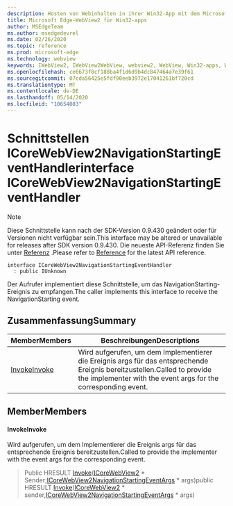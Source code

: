 ```yaml
---
description: Hosten von Webinhalten in ihrer Win32-App mit dem Microsoft Edge WebView2-Steuerelement
title: Microsoft Edge-WebView2 für Win32-apps
author: MSEdgeTeam
ms.author: msedgedevrel
ms.date: 02/26/2020
ms.topic: reference
ms.prod: microsoft-edge
ms.technology: webview
keywords: IWebView2, IWebView2WebView, webview2, WebView, Win32-apps, Win32, Edge, ICoreWebView2, ICoreWebView2Host, Browser-Steuerelement, Edge-HTML
ms.openlocfilehash: ce6673f8cf188ba4f1d6d9b4dc847464a7e39f61
ms.sourcegitcommit: 07cda56425e5fdf90eeb3972e17041261bf720cd
ms.translationtype: MT
ms.contentlocale: de-DE
ms.lasthandoff: 05/14/2020
ms.locfileid: "10654083"
---
```

# <span data-ttu-id="aea11-104">Schnittstellen ICoreWebView2NavigationStartingEventHandler</span><span class="sxs-lookup"><span data-stu-id="aea11-104">interface ICoreWebView2NavigationStartingEventHandler</span></span> 

> [!NOTE]
> <span data-ttu-id="aea11-105">Diese Schnittstelle kann nach der SDK-Version 0.9.430 geändert oder für Versionen nicht verfügbar sein.</span><span class="sxs-lookup"><span data-stu-id="aea11-105">This interface may be altered or unavailable for releases after SDK version 0.9.430.</span></span> <span data-ttu-id="aea11-106">Die neueste API-Referenz finden Sie unter [Referenz](../../../webview2-api-reference.md) .</span><span class="sxs-lookup"><span data-stu-id="aea11-106">Please refer to [Reference](../../../webview2-api-reference.md) for the latest API reference.</span></span>

```
interface ICoreWebView2NavigationStartingEventHandler
  : public IUnknown
```

<span data-ttu-id="aea11-107">Der Aufrufer implementiert diese Schnittstelle, um das NavigationStarting-Ereignis zu empfangen.</span><span class="sxs-lookup"><span data-stu-id="aea11-107">The caller implements this interface to receive the NavigationStarting event.</span></span>

## <span data-ttu-id="aea11-108">Zusammenfassung</span><span class="sxs-lookup"><span data-stu-id="aea11-108">Summary</span></span>

 <span data-ttu-id="aea11-109">Member</span><span class="sxs-lookup"><span data-stu-id="aea11-109">Members</span></span>                        | <span data-ttu-id="aea11-110">Beschreibungen</span><span class="sxs-lookup"><span data-stu-id="aea11-110">Descriptions</span></span>
--------------------------------|---------------------------------------------
[<span data-ttu-id="aea11-111">Invoke</span><span class="sxs-lookup"><span data-stu-id="aea11-111">Invoke</span></span>](#invoke) | <span data-ttu-id="aea11-112">Wird aufgerufen, um dem Implementierer die Ereignis args für das entsprechende Ereignis bereitzustellen.</span><span class="sxs-lookup"><span data-stu-id="aea11-112">Called to provide the implementer with the event args for the corresponding event.</span></span>

## <span data-ttu-id="aea11-113">Member</span><span class="sxs-lookup"><span data-stu-id="aea11-113">Members</span></span>

#### <span data-ttu-id="aea11-114">Invoke</span><span class="sxs-lookup"><span data-stu-id="aea11-114">Invoke</span></span> 

<span data-ttu-id="aea11-115">Wird aufgerufen, um dem Implementierer die Ereignis args für das entsprechende Ereignis bereitzustellen.</span><span class="sxs-lookup"><span data-stu-id="aea11-115">Called to provide the implementer with the event args for the corresponding event.</span></span>

> <span data-ttu-id="aea11-116">Public HRESULT [Invoke](#invoke)([ICoreWebView2](ICoreWebView2.md) \* Sender;[ICoreWebView2NavigationStartingEventArgs](ICoreWebView2NavigationStartingEventArgs.md) \* args)</span><span class="sxs-lookup"><span data-stu-id="aea11-116">public HRESULT [Invoke](#invoke)([ICoreWebView2](ICoreWebView2.md) \* sender,[ICoreWebView2NavigationStartingEventArgs](ICoreWebView2NavigationStartingEventArgs.md) \* args)</span></span>

